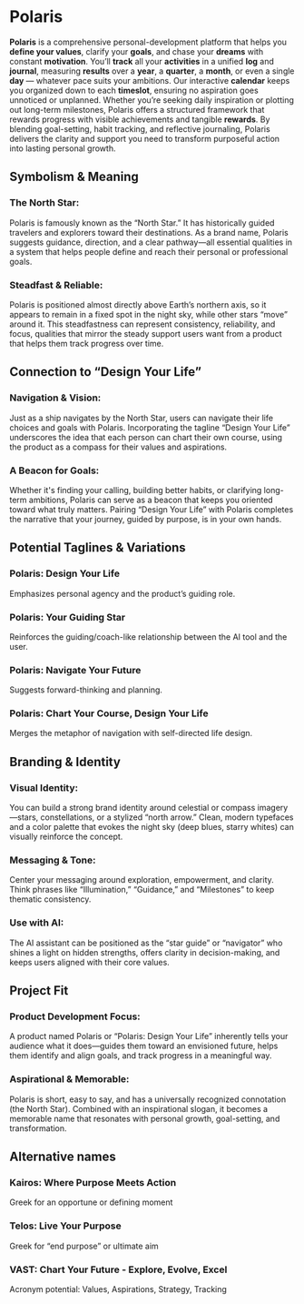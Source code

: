 # Polaris

**Polaris** is a comprehensive personal-development platform that helps you **define your values**, clarify your **goals**, and chase your **dreams** with constant **motivation**. You’ll **track** all your **activities** in a unified **log** and **journal**, measuring **results** over a **year**, a **quarter**, a **month**, or even a single **day** — whatever pace suits your ambitions. Our interactive **calendar** keeps you organized down to each **timeslot**, ensuring no aspiration goes unnoticed or unplanned. Whether you’re seeking daily inspiration or plotting out long-term milestones, Polaris offers a structured framework that rewards progress with visible achievements and tangible **rewards**. By blending goal-setting, habit tracking, and reflective journaling, Polaris delivers the clarity and support you need to transform purposeful action into lasting personal growth.

## Symbolism & Meaning

### The North Star:

Polaris is famously known as the “North Star.” It has historically guided travelers and explorers toward their destinations. As a brand name, Polaris suggests guidance, direction, and a clear pathway—all essential qualities in a system that helps people define and reach their personal or professional goals.

### Steadfast & Reliable:

Polaris is positioned almost directly above Earth’s northern axis, so it appears to remain in a fixed spot in the night sky, while other stars “move” around it. This steadfastness can represent consistency, reliability, and focus, qualities that mirror the steady support users want from a product that helps them track progress over time.

## Connection to “Design Your Life”

### Navigation & Vision:

Just as a ship navigates by the North Star, users can navigate their life choices and goals with Polaris. Incorporating the tagline “Design Your Life” underscores the idea that each person can chart their own course, using the product as a compass for their values and aspirations.

### A Beacon for Goals:

Whether it's finding your calling, building better habits, or clarifying long-term ambitions, Polaris can serve as a beacon that keeps you oriented toward what truly matters. Pairing “Design Your Life” with Polaris completes the narrative that your journey, guided by purpose, is in your own hands.

## Potential Taglines & Variations

### Polaris: Design Your Life

Emphasizes personal agency and the product’s guiding role.

### Polaris: Your Guiding Star

Reinforces the guiding/coach-like relationship between the AI tool and the user.

### Polaris: Navigate Your Future

Suggests forward-thinking and planning.

### Polaris: Chart Your Course, Design Your Life

Merges the metaphor of navigation with self-directed life design.

## Branding & Identity

### Visual Identity:

You can build a strong brand identity around celestial or compass imagery—stars, constellations, or a stylized “north arrow.”
Clean, modern typefaces and a color palette that evokes the night sky (deep blues, starry whites) can visually reinforce the concept.

### Messaging & Tone:

Center your messaging around exploration, empowerment, and clarity.
Think phrases like “Illumination,” “Guidance,” and “Milestones” to keep thematic consistency.

### Use with AI:

The AI assistant can be positioned as the “star guide” or “navigator” who shines a light on hidden strengths, offers clarity in decision-making, and keeps users aligned with their core values.

## Project Fit

### Product Development Focus:

A product named Polaris or “Polaris: Design Your Life” inherently tells your audience what it does—guides them toward an envisioned future, helps them identify and align goals, and track progress in a meaningful way.

### Aspirational & Memorable:

Polaris is short, easy to say, and has a universally recognized connotation (the North Star). Combined with an inspirational slogan, it becomes a memorable name that resonates with personal growth, goal-setting, and transformation.

## Alternative names

### Kairos: Where Purpose Meets Action

Greek for an opportune or defining moment

### Telos: Live Your Purpose

Greek for “end purpose” or ultimate aim

### VAST: Chart Your Future - Explore, Evolve, Excel

Acronym potential: Values, Aspirations, Strategy, Tracking
